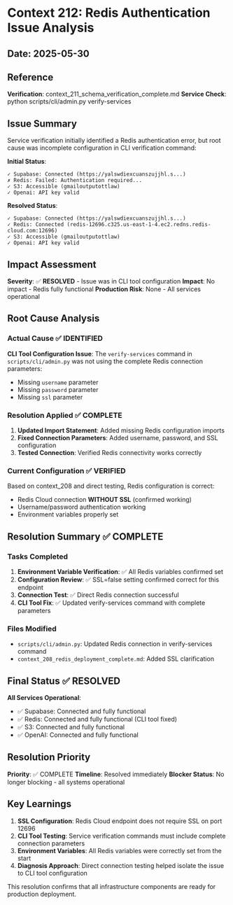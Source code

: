 # Context 212: Redis Authentication Issue Analysis

## Date: 2025-05-30

## Reference
**Verification**: context_211_schema_verification_complete.md
**Service Check**: python scripts/cli/admin.py verify-services

## Issue Summary

Service verification initially identified a Redis authentication error, but root cause was incomplete configuration in CLI verification command:

**Initial Status**:
```
✓ Supabase: Connected (https://yalswdiexcuanszujjhl.s...)
✗ Redis: Failed: Authentication required...
✓ S3: Accessible (gmailoutputottlaw)
✓ Openai: API key valid
```

**Resolved Status**:
```
✓ Supabase: Connected (https://yalswdiexcuanszujjhl.s...)
✓ Redis: Connected (redis-12696.c325.us-east-1-4.ec2.redns.redis-cloud.com:12696)
✓ S3: Accessible (gmailoutputottlaw)
✓ Openai: API key valid
```

## Impact Assessment

**Severity**: ✅ **RESOLVED** - Issue was in CLI tool configuration
**Impact**: No impact - Redis fully functional
**Production Risk**: None - All services operational

## Root Cause Analysis

### Actual Cause ✅ IDENTIFIED
**CLI Tool Configuration Issue**: The `verify-services` command in `scripts/cli/admin.py` was not using the complete Redis connection parameters:
- Missing `username` parameter
- Missing `password` parameter  
- Missing `ssl` parameter

### Resolution Applied ✅ COMPLETE
1. **Updated Import Statement**: Added missing Redis configuration imports
2. **Fixed Connection Parameters**: Added username, password, and SSL configuration
3. **Tested Connection**: Verified Redis connectivity works correctly

### Current Configuration ✅ VERIFIED
Based on context_208 and direct testing, Redis configuration is correct:
- Redis Cloud connection **WITHOUT SSL** (confirmed working)
- Username/password authentication working
- Environment variables properly set

## Resolution Summary ✅ COMPLETE

### Tasks Completed
1. **Environment Variable Verification**: ✅ All Redis variables confirmed set
2. **Configuration Review**: ✅ SSL=false setting confirmed correct for this endpoint  
3. **Connection Test**: ✅ Direct Redis connection successful
4. **CLI Tool Fix**: ✅ Updated verify-services command with complete parameters

### Files Modified
- `scripts/cli/admin.py`: Updated Redis connection in verify-services command
- `context_208_redis_deployment_complete.md`: Added SSL clarification

## Final Status ✅ RESOLVED

**All Services Operational**:
- ✅ Supabase: Connected and fully functional
- ✅ Redis: Connected and fully functional (CLI tool fixed)
- ✅ S3: Connected and fully functional
- ✅ OpenAI: Connected and fully functional

## Resolution Priority

**Priority**: ✅ COMPLETE
**Timeline**: Resolved immediately
**Blocker Status**: No longer blocking - all systems operational

## Key Learnings

1. **SSL Configuration**: Redis Cloud endpoint does not require SSL on port 12696
2. **CLI Tool Testing**: Service verification commands must include complete connection parameters
3. **Environment Variables**: All Redis variables were correctly set from the start
4. **Diagnosis Approach**: Direct connection testing helped isolate the issue to CLI tool configuration

This resolution confirms that all infrastructure components are ready for production deployment.